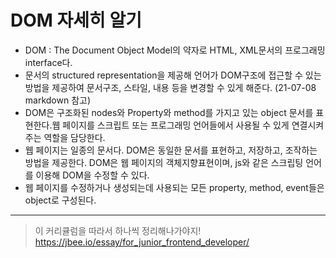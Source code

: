 # DOM 자세히 알기
- DOM : The Document Object Model의 약자로 HTML, XML문서의 프로그래밍 interface다.
- 문서의 structured representation을 제공해 언어가 DOM구조에 접근할 수 있는 방법을 제공하여 문서구조, 스타일, 내용 등을 변경할 수 있게 해준다. (21-07-08 markdown 참고)
- DOM은 구조화된 nodes와 Property와 method를 가지고 있는 object 문서를 표현한다.웹 페이지를 스크립트 또는 프로그래밍 언어들에서 사용될 수 있게 연결시켜주는 역할을 담당한다.
- 웹 페이지는 일종의 문서다. DOM은 동일한 문서를 표현하고, 저장하고, 조작하는 방법을 제공한다. DOM은 웹 페이지의 객체지향표현이며, js와 같은 스크립팅 언어를 이용해 DOM을 수정할 수 있다.
- 웹 페이지를 수정하거나 생성되는데 사용되는 모든 property, method, event들은 object로 구성된다.

---

> 이 커리큘럼을 따라서 하나씩 정리해나가야지! https://jbee.io/essay/for_junior_frontend_developer/
